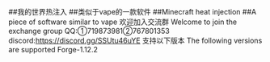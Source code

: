 
##我的世界热注入
##类似于vape的一款软件
##Minecraft heat injection
##A piece of software similar to vape
欢迎加入交流群
Welcome to join the exchange group
QQ:①719873981②767801353
discord:https://discord.gg/SSUtu46uYE
支持以下版本
The following versions are supported
Forge-1.12.2

